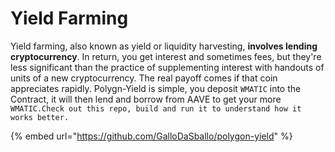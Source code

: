 # Yield Farming

Yield farming, also known as yield or liquidity harvesting, **involves lending cryptocurrency**. In return, you get interest and sometimes fees, but they're less significant than the practice of supplementing interest with handouts of units of a new cryptocurrency. The real payoff comes if that coin appreciates rapidly. Polygn-Yield is simple, you deposit `WMATIC` into the Contract, it will then lend and borrow from AAVE to get your more `WMATIC.Check out this repo, build and run it to understand how it works better.`

{% embed url="https://github.com/GalloDaSballo/polygon-yield" %}
